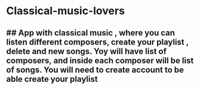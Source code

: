 # Classical-music-lovers
## ## App with classical music , where you can listen different composers, create your playlist , delete and new songs. Yoy will have list of composers, and inside each composer will be list of songs. You will need to create account to be able create your playlist

